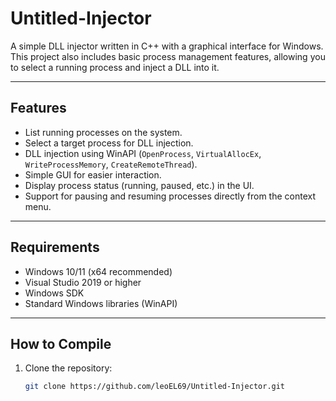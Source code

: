 # Untitled-Injector

A simple DLL injector written in C++ with a graphical interface for Windows. This project also includes basic process management features, allowing you to select a running process and inject a DLL into it.

---

## Features

- List running processes on the system.
- Select a target process for DLL injection.
- DLL injection using WinAPI (`OpenProcess`, `VirtualAllocEx`, `WriteProcessMemory`, `CreateRemoteThread`).
- Simple GUI for easier interaction.
- Display process status (running, paused, etc.) in the UI.
- Support for pausing and resuming processes directly from the context menu.

---

## Requirements

- Windows 10/11 (x64 recommended)
- Visual Studio 2019 or higher
- Windows SDK
- Standard Windows libraries (WinAPI)

---

## How to Compile

1. Clone the repository:
   ```bash
   git clone https://github.com/leoEL69/Untitled-Injector.git


